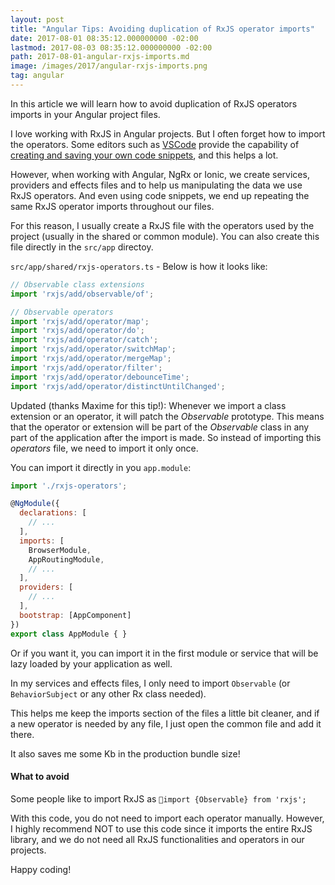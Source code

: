 ```yaml
---
layout: post
title: "Angular Tips: Avoiding duplication of RxJS operator imports"
date: 2017-08-01 08:35:12.000000000 -02:00
lastmod: 2017-08-03 08:35:12.000000000 -02:00
path: 2017-08-01-angular-rxjs-imports.md
image: /images/2017/angular-rxjs-imports.png
tag: angular
---
```


In this article we will learn how to avoid duplication of RxJS operators imports in your Angular project files.

I love working with RxJS in Angular projects. But I often forget how to import the operators. Some editors such as [VSCode](https://code.visualstudio.com/) provide the capability of [creating and saving your own code snippets](https://code.visualstudio.com/docs/editor/userdefinedsnippets), and this helps a lot.

However, when working with Angular, NgRx or Ionic, we create services, providers and effects files and to help us manipulating the data we use RxJS operators. And even using code snippets, we end up repeating the same RxJS operator imports throughout our files.

For this reason, I usually create a RxJS file with the operators used by the project (usually in the shared or common module). You can also create this file directly in the `src/app` directoy.

`src/app/shared/rxjs-operators.ts` - Below is how it looks like:

```js
// Observable class extensions
import 'rxjs/add/observable/of';

// Observable operators
import 'rxjs/add/operator/map';
import 'rxjs/add/operator/do';
import 'rxjs/add/operator/catch';
import 'rxjs/add/operator/switchMap';
import 'rxjs/add/operator/mergeMap';
import 'rxjs/add/operator/filter';
import 'rxjs/add/operator/debounceTime';
import 'rxjs/add/operator/distinctUntilChanged';
```

Updated (thanks Maxime for this tip!): Whenever we import a class extension or an operator, it will patch the *Observable* prototype. This means that the operator or extension will be part of the *Observable* class in any part of the application after the import is made. So instead of importing this *operators* file, we need to import it only once.

You can import it directly in you `app.module`:

```js
import './rxjs-operators';

@NgModule({
  declarations: [
    // ...
  ],
  imports: [
    BrowserModule,
    AppRoutingModule,
    // ...
  ],
  providers: [
    // ...
  ],
  bootstrap: [AppComponent]
})
export class AppModule { }
```

Or if you want it, you can import it in the first module or service that will be lazy loaded by your application as well.

In my services and effects files, I only need to import `Observable` (or `BehaviorSubject` or any other Rx class needed). 

This helps me keep the imports section of the files a little bit cleaner, and if a new operator is needed by any file, I just open the common file and add it there.

It also saves me some Kb in the production bundle size!

#### What to avoid

Some people like to import RxJS as `import {Observable} from 'rxjs';`

With this code, you do not need to import each operator manually. However, I highly recommend NOT to use this code since it imports the entire RxJS library, and we do not need all RxJS functionalities and operators in our projects.

Happy coding!
